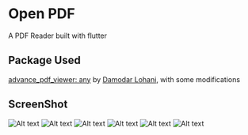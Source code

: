 # Open PDF

A PDF Reader built with flutter

## Package Used
[advance_pdf_viewer: any](https://pub.dev/packages/advance_pdf_viewer) by [Damodar Lohani](https://github.com/lohanidamodar), with some modifications

## ScreenShot
![Alt text](/flutter_01.png?raw=true "Open PDF Reader")
![Alt text](/flutter_02.png?raw=true "Open PDF Reader")
![Alt text](/flutter_03.png?raw=true "Open PDF Reader")
![Alt text](/flutter_04.png?raw=true "Open PDF Reader")
![Alt text](/flutter_05.png?raw=true "Open PDF Reader")
![Alt text](/flutter_06.png?raw=true "Open PDF Reader")



